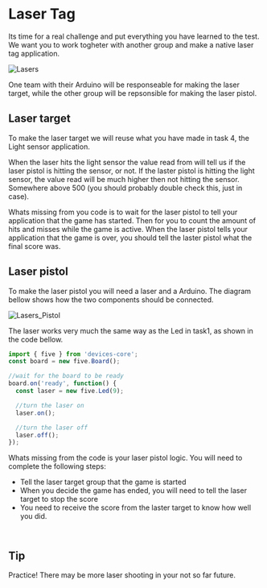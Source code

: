 # Laser Tag

Its time for a real challenge and put everything you have learned to the test. We want you to work togheter with another group and make a native laser tag application.

![Lasers](http://www.thehindu.com/multimedia/dynamic/02366/08MP_LAZERTAG1_2366457g.jpg)

One team with their Arduino will be responseable for making the laser target, while the other group will be repsonsible for making the laser pistol.

## Laser target

To make the laser target we will reuse what you have made in task 4, the Light sensor application.

When the laser hits the light sensor the value read from will tell us if the laser pistol is hitting the sensor, or not. If the laster pistol is hitting the light sensor, the value read will be much higher then not hitting the sensor. Somewhere above 500 (you should probably double check this, just in case).

Whats missing from you code is to wait for the laser pistol to tell your application that the game has started. Then for you to count the amount of hits and misses while the game is active. When the laser pistol tells your application that the game is over, you should tell the laster pistol what the final score was.

## Laser pistol

To make the laser pistol you will need a laser and a Arduino. The diagram bellow shows how the two components should be connected.

![Lasers_Pistol](https://static.bocoup.com/blog/laser-intrusion-breadboard.png?_ga=1.102770181.408851207.1455559182)

The laser works very much the same way as the Led in task1, as shown in the code bellow.

```js
import { five } from 'devices-core';
const board = new five.Board();

//wait for the board to be ready
board.on('ready', function() {
  const laser = new five.Led(9);

  //turn the laser on
  laser.on();

  //turn the laser off
  laser.off();
});
```

Whats missing from the code is your laser pistol logic.
You will need to complete the following steps:

- Tell the laser target group that the game is started
- When you decide the game has ended, you will need to tell the laser target to stop the score
- You need to receive the score from the laster target to know how well you did.

` `

## Tip
Practice! There may be more laser shooting in your not so far future.
